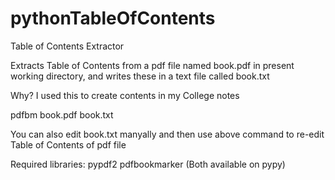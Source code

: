 # pythonTableOfContents
Table of Contents Extractor

Extracts Table of Contents from a pdf file named book.pdf in present working directory, and writes these in a text file called book.txt

Why?
I used this to create contents in my College notes

pdfbm book.pdf book.txt

You can also edit book.txt manyally and then use above command to re-edit Table of Contents of pdf file

Required libraries:
pypdf2
pdfbookmarker
(Both available on pypy)
